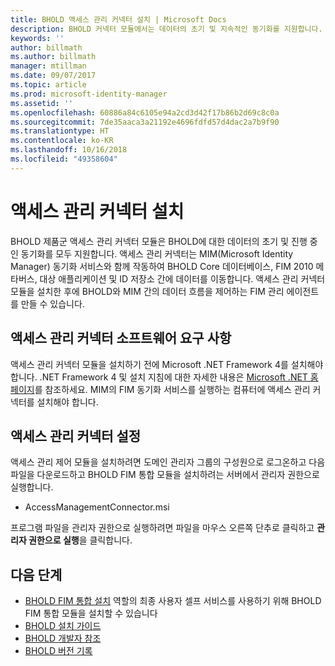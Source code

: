 ```yaml
---
title: BHOLD 액세스 관리 커넥터 설치 | Microsoft Docs
description: BHOLD 커넥터 모듈에서는 데이터의 초기 및 지속적인 동기화를 지원합니다.
keywords: ''
author: billmath
ms.author: billmath
manager: mtillman
ms.date: 09/07/2017
ms.topic: article
ms.prod: microsoft-identity-manager
ms.assetid: ''
ms.openlocfilehash: 60886a84c6105e94a2cd3d42f17b86b2d69c8c0a
ms.sourcegitcommit: 7de35aaca3a21192e4696fdfd57d4dac2a7b9f90
ms.translationtype: HT
ms.contentlocale: ko-KR
ms.lasthandoff: 10/16/2018
ms.locfileid: "49358604"
---
```

# <a name="access-management-connector-installation"></a>액세스 관리 커넥터 설치

BHOLD 제품군 액세스 관리 커넥터 모듈은 BHOLD에 대한 데이터의 초기 및 진행 중인 동기화를 모두 지원합니다. 액세스 관리 커넥터는 MIM(Microsoft Identity Manager) 동기화 서비스와 함께 작동하여 BHOLD Core 데이터베이스, FIM 2010 메타버스, 대상 애플리케이션 및 ID 저장소 간에 데이터를 이동합니다. 액세스 관리 커넥터 모듈을 설치한 후에 BHOLD와 MIM 간의 데이터 흐름을 제어하는 FIM 관리 에이전트를 만들 수 있습니다.

## <a name="access-management-connector-software-requirements"></a>액세스 관리 커넥터 소프트웨어 요구 사항

액세스 관리 커넥터 모듈을 설치하기 전에 Microsoft .NET Framework 4를 설치해야 합니다. .NET Framework 4 및 설치 지침에 대한 자세한 내용은 [Microsoft .NET 홈페이지](http://www.microsoft.com/net)를 참조하세요.
MIM의 FIM 동기화 서비스를 실행하는 컴퓨터에 액세스 관리 커넥터를 설치해야 합니다.

## <a name="access-management-connector-setup"></a>액세스 관리 커넥터 설정

액세스 관리 제어 모듈을 설치하려면 도메인 관리자 그룹의 구성원으로 로그온하고 다음 파일을 다운로드하고 BHOLD FIM 통합 모듈을 설치하려는 서버에서 관리자 권한으로 실행합니다.

- AccessManagementConnector.msi

프로그램 파일을 관리자 권한으로 실행하려면 파일을 마우스 오른쪽 단추로 클릭하고 **관리자 권한으로 실행**을 클릭합니다.

## <a name="next-steps"></a>다음 단계

- [BHOLD FIM 통합 설치](https://technet.microsoft.com/library/jj134093(v=ws.10).aspx) 역할의 최종 사용자 셀프 서비스를 사용하기 위해 BHOLD FIM 통합 모듈을 설치할 수 있습니다
- [BHOLD 설치 가이드](bhold-installation-guide.md)
- [BHOLD 개발자 참조](../reference/mim2016-bhold-developer-reference.md)
- [BHOLD 버전 기록](../reference/version-bhold-history.md)
